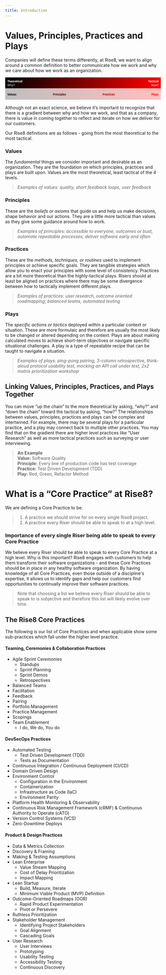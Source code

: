 ```yaml
---
title: Introduction
---
```

# Values, Principles, Practices and Plays

Companies will define these terms differently, at Rise8, we want to align around a common definition to better communicate how we work and why we care about how we work as an organization.

![Gradient of Why and How we work](../assets/values-principles-practices-plays.png)

Although not an exact science, we believe it’s important to recognize that there is a gradient between why and how we work, and that as a company, there is value in coming together to reflect and iterate on how we deliver for our customers.

Our Rise8 definitions are as follows - going from the most theoretical to the most tactical.

### Values
The _fundamental_ things we consider important and desirable as an organization. They are the foundation on which principles, practices and plays are built upon. Values are the most theoretical, least tactical of the 4 levels.
> _Examples of values: quality, short feedback loops, user feedback_ 

### Principles
These are the _beliefs or axioms_ that guide us and help us make decisions, shape behavior and our actions. They are a little more tactical than values as they give some guidance around how to work.
> _Examples of principles: accessible to everyone, outcomes or bust, automate repeatable processes, deliver software early and often_
 
### Practices
These are the _methods, techniques, or routines_ used to implement principles or achieve specific goals. They are tangible strategies which allow you to enact your principles with some level of consistency. Practices are a bit more theoretical than the highly-tactical plays. Risers should at least be aligned on practices where there may be some divergence between how to tactically implement different plays.
> _Examples of practices: user research, outcome oriented roadmapping, balanced teams, automated testing_

### Plays 
The _specific actions or tactics_ deployed within a particular context or situation. These are more formulaic and therefore are usually the most likely to be changed or altered depending on the context. Plays are about making calculated moves to achieve short-term objectives or navigate specific situational challenges. A play is a type of repeatable recipe that can be taught to navigate a situation.
> _Examples of plays: ping-pong pairing, 3-column retrospective, think-aloud protocol usability test, mocking an API call under test, 2x2 matrix prioritization workshop_

## Linking Values, Principles, Practices, and Plays Together
You can move “up the chain” to the more theoretical by asking, “why?” and “down the chain” toward the tactical by asking, “how?” The relationships between values, principles, practices and plays can be complex and intertwined. For example, there may be several plays for a particular practice, and a play may connect back to multiple other practices. You may find that on the gradient there are higher level practices like “User Research” as well as more tactical practices such as surveying or user interviewing.

> __An Example__ <br>
> __Value:__ Software Quality <br>
> __Principle:__ Every line of production code has test coverage <br>
> __Practice:__ Test Driven Development (TDD) <br>
> __Play:__ Red, Green, Refactor Method

# What is a “Core Practice” at Rise8?
We are defining a Core Practice to be:
> 1. A practice we should strive for on every single Rise8 project. <br>
> 1. A practice every Riser should be able to speak to at a high level.

### Importance of every single Riser being able to speak to every Core Practice
We believe every Riser should be able to speak to every Core Practice at a high level. Why is this important? Rise8 engages with customers to help them transform their software organizations - and these Core Practices should be in place in any healthy software organization. By having knowledge of all Core Practices, even those outside of a discipline's expertise, it allows us to identify gaps and help our customers find opportunities to continually improve their software practices.
> Note that choosing a list we believe every Riser should be able to speak to is subjective and therefore this list will likely evolve over time.

## The Rise8 Core Practices
The following is our list of Core Practices and when applicable show some sub-practices which fall under the higher level practice.

#### Teaming, Ceremonies & Collaboration Practices
* Agile Sprint Ceremonies
    * Standups 
    * Sprint Planning
    * Sprint Demos
    * Retrospectives
* Balanced Teams
* Facilitation
* Feedback 
* Pairing 
* Portfolio Management 
* Practice Management 
* Scopings 
* Team Enablement 
    * I do, We do, You do

#### DevSecOps Practices
* Automated Testing
    * Test Driven Development (TDD)
    * Tests as Documentation
* Continuous Integration / Continuous Deployment (CI/CD)
* Domain Driven Design
* Environment Control
    * Configuration in the Environment
    * Containerization
    * Infrastructure as Code (IaC)
    * Environment Parity
* Platform Health Monitoring & Observability
* Continuous Risk Management Framework (cRMF) & Continuous Authority to Operate (cATO)
* Version Control Systems (VCS)
* Zero-Downtime Deploys

#### Product & Design Practices
* Data & Metrics Collection
* Discovery & Framing
* Making & Testing Assumptions
* Lean Enterprise
    * Value Stream Mapping
    * Cost of Delay Prioritization
    * Impact Mapping
* Lean Startup
    * Build, Measure, Iterate
    * Minimum Viable Product (MVP) Definition
* Outcome-Oriented Roadmaps (OOR)
    * Rapid Product Experimentation
    * Pivot or Persevere
* Ruthless Prioritization
* Stakeholder Management
    * Identifying Project Stakeholders
    * Goal Alignment
    * Cascading Goals
* User Research
    * User Interviews
    * Prototyping
    * Usability Testing
    * Accessibility Testing
    * Continuous Discovery
